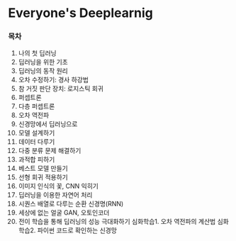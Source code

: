 # Everyone's Deeplearnig

### 목차
1. 나의 첫 딥러닝
2. 딥러닝을 위한 기초 
3. 딥러닝의 동작 원리
4. 오차 수정하기: 경사 하강법
5. 참 거짓 판단 장치: 로지스틱 회귀
6. 퍼셉트론
7. 다층 퍼셉트론
8. 오차 역전파
9. 신경망에서 딥러닝으로
10. 모델 설계하기
11. 데이터 다루기
12. 다중 분류 문제 해결하기
13. 과적합 피하기
14. 베스트 모델 만들기
15. 선형 회귀 적용하기
16. 이미지 인식의 꽃, CNN 익히기
17. 딥러닝을 이용한 자연어 처리
18. 시퀀스 배열로 다루는 순환 신경명(RNN)
19. 세상에 없는 얼굴 GAN, 오토인코더
20. 전이 학습을 통해 딥러닝의 성능 극대화하기
심화학습1. 오차 역전파의 계산법
심화학습2. 파이썬 코드로 확인하는 신경망
